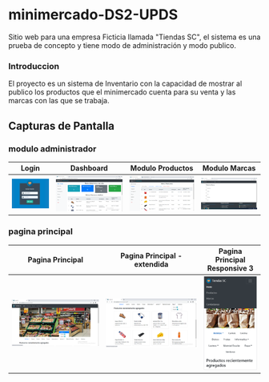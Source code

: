 # minimercado-DS2-UPDS
Sitio web para una empresa Ficticia llamada "Tiendas SC", el sistema es una prueba de concepto y tiene modo de administración y modo publico.

### Introduccion
El proyecto es un sistema de Inventario con la capacidad de mostrar al publico los productos que el minimercado cuenta para su venta y las marcas con las que se trabaja.

## Capturas de Pantalla
### modulo administrador
| Login | Dashboard | Modulo Productos | Modulo Marcas |
| ------ | ------ | ------ | ------ |
| ![login](https://github.com/flvportafolio/minimercado-DS2-UPDS/blob/master/capturas/admin_login.PNG) | ![dashboard](https://github.com/flvportafolio/minimercado-DS2-UPDS/blob/master/capturas/admin_dashboard.png) | ![productos](https://github.com/flvportafolio/minimercado-DS2-UPDS/blob/master/capturas/modulo_productos.png) | ![marcas](https://github.com/flvportafolio/minimercado-DS2-UPDS/blob/master/capturas/seccion_marcas.png) |
### pagina principal
| Pagina Principal | Pagina Principal - extendida | Pagina Principal Responsive 3 |
| ------ | ------ | ------ |
| ![paginaprincipal1](https://github.com/flvportafolio/minimercado-DS2-UPDS/blob/master/capturas/paginaprincipal1.png) | ![paginaprincipal2](https://github.com/flvportafolio/minimercado-DS2-UPDS/blob/master/capturas/paginaprincipal2.png) | ![paginaprincipal_mobile](https://github.com/flvportafolio/minimercado-DS2-UPDS/blob/master/capturas/paginaprincipal_samsung_s5.png) |
